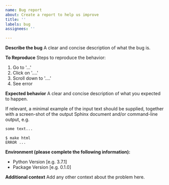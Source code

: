 ```yaml
---
name: Bug report
about: Create a report to help us improve
title: ''
labels: bug
assignees: ''

---
```


**Describe the bug**
A clear and concise description of what the bug is.

**To Reproduce**
Steps to reproduce the behavior:
1. Go to '...'
2. Click on '....'
3. Scroll down to '....'
4. See error

**Expected behavior**
A clear and concise description of what you expected to happen.

If relevant, a minimal example of the input text should be supplied,
together with a screen-shot of the output Sphinx document and/or command-line output, e.g.

```markdown
some text...
```

```console
$ make html
ERROR ...
```

**Environment (please complete the following information):**
 - Python Version [e.g. 3.7.1]
 - Package Version [e.g. 0.1.0]

**Additional context**
Add any other context about the problem here.
